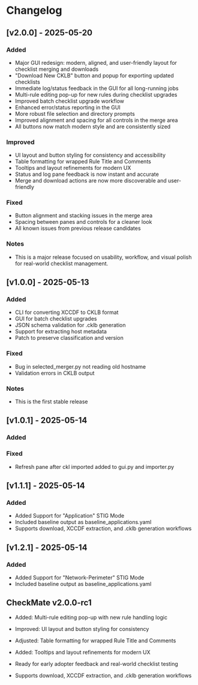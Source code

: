 # Changelog

## [v2.0.0] - 2025-05-20
### Added
- Major GUI redesign: modern, aligned, and user-friendly layout for checklist merging and downloads
- "Download New CKLB" button and popup for exporting updated checklists
- Immediate log/status feedback in the GUI for all long-running jobs
- Multi-rule editing pop-up for new rules during checklist upgrades
- Improved batch checklist upgrade workflow
- Enhanced error/status reporting in the GUI
- More robust file selection and directory prompts
- Improved alignment and spacing for all controls in the merge area
- All buttons now match modern style and are consistently sized

### Improved
- UI layout and button styling for consistency and accessibility
- Table formatting for wrapped Rule Title and Comments
- Tooltips and layout refinements for modern UX
- Status and log pane feedback is now instant and accurate
- Merge and download actions are now more discoverable and user-friendly

### Fixed
- Button alignment and stacking issues in the merge area
- Spacing between panes and controls for a cleaner look
- All known issues from previous release candidates

### Notes
- This is a major release focused on usability, workflow, and visual polish for real-world checklist management.

## [v1.0.0] - 2025-05-13
### Added
- CLI for converting XCCDF to CKLB format
- GUI for batch checklist upgrades
- JSON schema validation for .cklb generation
- Support for extracting host metadata
- Patch to preserve classification and version

### Fixed
- Bug in selected_merger.py not reading old hostname
- Validation errors in CKLB output

### Notes
- This is the first stable release

## [v1.0.1] - 2025-05-14
### Added

### Fixed 
- Refresh pane after ckl imported added to gui.py and importer.py

## [v1.1.1] - 2025-05-14
### Added 
- Added Support for "Application" STIG Mode
- Included baseline output as baseline_applications.yaml
- Supports download, XCCDF extraction, and .cklb generation workflows

## [v1.2.1] - 2025-05-14
### Added 
- Added Support for "Network-Perimeter" STIG Mode
- Included baseline output as baseline_applications.yaml

## CheckMate v2.0.0-rc1
- Added: Multi-rule editing pop-up with new rule handling logic
- Improved: UI layout and button styling for consistency
- Adjusted: Table formatting for wrapped Rule Title and Comments
- Added: Tooltips and layout refinements for modern UX
- Ready for early adopter feedback and real-world checklist testing

- Supports download, XCCDF extraction, and .cklb generation workflows
